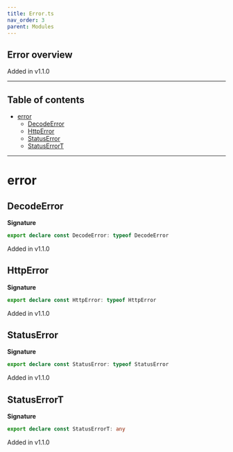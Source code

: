 ```yaml
---
title: Error.ts
nav_order: 3
parent: Modules
---
```


## Error overview

Added in v1.1.0

---

<h2 class="text-delta">Table of contents</h2>

- [error](#error)
  - [DecodeError](#decodeerror)
  - [HttpError](#httperror)
  - [StatusError](#statuserror)
  - [StatusErrorT](#statuserrort)

---

# error

## DecodeError

**Signature**

```ts
export declare const DecodeError: typeof DecodeError
```

Added in v1.1.0

## HttpError

**Signature**

```ts
export declare const HttpError: typeof HttpError
```

Added in v1.1.0

## StatusError

**Signature**

```ts
export declare const StatusError: typeof StatusError
```

Added in v1.1.0

## StatusErrorT

**Signature**

```ts
export declare const StatusErrorT: any
```

Added in v1.1.0

